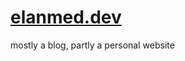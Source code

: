 # [elanmed.dev](https://elanmed.dev)

mostly a blog, partly a personal website

<!--
todo:
- playwright integration tests
-->
